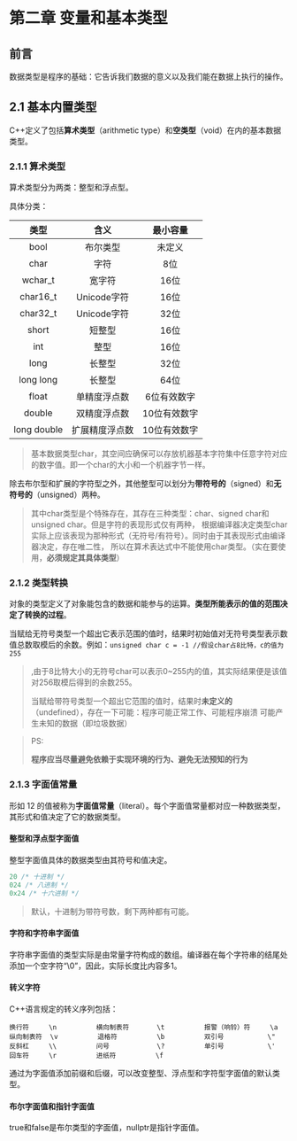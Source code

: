 # 第二章 变量和基本类型

## 前言

数据类型是程序的基础：它告诉我们数据的意义以及我们能在数据上执行的操作。

## 2.1 基本内置类型

C++定义了包括**算术类型**（arithmetic type）和**空类型**（void）在内的基本数据类型。

### 2.1.1 算术类型

算术类型分为两类：整型和浮点型。

具体分类：

|     类型      |    含义     |  最小容量   |
|:-----------:|:---------:|:-------:|
|    bool     |   布尔类型    |   未定义   |
|    char     |    字符     |   8位    |
|   wchar_t   |    宽字符    |   16位   |
|  char16_t   | Unicode字符 |   16位   |
|  char32_t   | Unicode字符 |   32位   |
|    short    |    短整型    |   16位   |
|     int     |    整型     |   16位   |
|    long     |    长整型    |   32位   |
|  long long  |    长整型    |   64位   |
|    float    |  单精度浮点数   | 6位有效数字  |
|   double    |  双精度浮点数   | 10位有效数字 |
| long double |  扩展精度浮点数  | 10位有效数字 |

> 基本数据类型char，其空间应确保可以存放机器基本字符集中任意字符对应的数字值。即一个char的大小和一个机器字节一样。

除去布尔型和扩展的字符型之外，其他整型可以划分为**带符号的**（signed）和**无符号的**（unsigned）两种。

> 其中char类型是个特殊存在，其存在三种类型：char、signed char和unsigned char。但是字符的表现形式仅有两种，
> 根据编译器决定类型char实际上应该表现为那种形式（无符号/有符号）。同时由于其表现形式由编译器决定，存在唯二性，
> 所以在算术表达式中不能使用char类型。（实在要使用，**必须规定其具体类型**）

### 2.1.2 类型转换

对象的类型定义了对象能包含的数据和能参与的运算。**类型所能表示的值的范围决定了转换的过程**。

>
当赋给无符号类型一个超出它表示范围的值时，结果时初始值对无符号类型表示数值总数取模后的余数。例如：`unsigned char c = -1 //假设char占8比特，c的值为255`
> ,由于8比特大小的无符号char可以表示0~255内的值，其实际结果便是该值对256取模后得到的余数255。
>
> 当赋给带符号类型一个超出它范围的值时，结果时**未定义的**（undefined），存在一下可能：程序可能正常工作、可能程序崩溃
> 可能产生未知的数据（即垃圾数据）

> PS:
>
> **程序应当尽量避免依赖于实现环境的行为、避免无法预知的行为**

### 2.1.3 字面值常量

形如 12 的值被称为**字面值常量**（literal）。每个字面值常量都对应一种数据类型，其形式和值决定了它的数据类型。

#### 整型和浮点型字面值

整型字面值具体的数据类型由其符号和值决定。

```c++
20 /* 十进制 */
024 /* 八进制 */
0x24 /* 十六进制 */
```

> 默认，十进制为带符号数，剩下两种都有可能。

#### 字符和字符串字面值

字符串字面值的类型实际是由常量字符构成的数组。编译器在每个字符串的结尾处添加一个空字符“\0”，因此，实际长度比内容多1。

#### 转义字符

C++语言规定的转义序列包括：

```
换行符     \n          横向制表符       \t          报警（响铃）符     \a
纵向制表符  \v          退格符          \b          双引号           \"
反斜杠     \\          问号            \?          单引号           \'
回车符     \r          进纸符          \f
```
通过为字面值添加前缀和后缀，可以改变整型、浮点型和字符型字面值的默认类型。

#### 布尔字面值和指针字面值

true和false是布尔类型的字面值，nullptr是指针字面值。